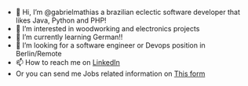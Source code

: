 - 👋 Hi, I’m @gabrielmathias a brazilian eclectic software developer that likes Java, Python and PHP! 
- 👀 I’m interested in woodworking and electronics projects
- 🌱 I’m currently learning German!!
- 💞️ I’m looking for a software engineer or Devops position in Berlin/Remote 
- 📫 How to reach me on [LinkedIn](http://linkedin.com/in/gabrielmathias)
- Or you can send me Jobs related information on [This form](https://forms.gle/ncb8tq2N5uTTi1k37)

<!---
gabrielmathias/gabrielmathias is a ✨ special ✨ repository because its `README.md` (this file) appears on your GitHub profile.
You can click the Preview link to take a look at your changes.
--->
